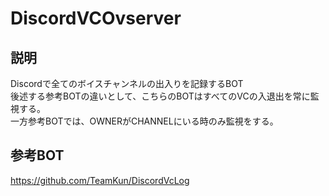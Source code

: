 # DiscordVCOvserver

## 説明
Discordで全てのボイスチャンネルの出入りを記録するBOT  
後述する参考BOTの違いとして、こちらのBOTはすべてのVCの入退出を常に監視する。  
一方参考BOTでは、OWNERがCHANNELにいる時のみ監視をする。

## 参考BOT
https://github.com/TeamKun/DiscordVcLog
